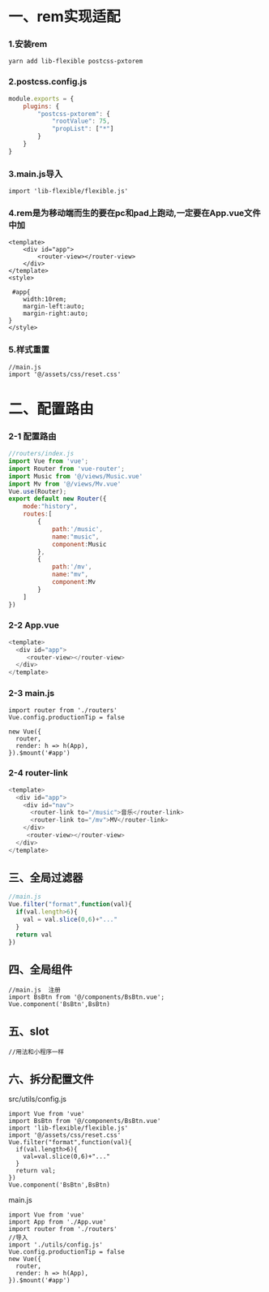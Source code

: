 # 一、rem实现适配

### 1.安装rem

```
yarn add lib-flexible postcss-pxtorem
```

### 2.postcss.config.js

```js
module.exports = {
    plugins: {
        "postcss-pxtorem": {
            "rootValue": 75,
            "propList": ["*"]
        }
    }
}
```

### 3.main.js导入

```
import 'lib-flexible/flexible.js'
```

### 4.rem是为移动端而生的要在pc和pad上跑动,一定要在App.vue文件中加

```JS
<template>
    <div id="app">
        <router-view></router-view>
    </div>
</template>
<style>

 #app{
    width:10rem;
    margin-left:auto;
    margin-right:auto;
}
</style>
```

###  5.样式重置

```
//main.js
import '@/assets/css/reset.css'
```

# 二、配置路由

### 2-1 配置路由

```js
//routers/index.js
import Vue from 'vue';
import Router from 'vue-router';
import Music from '@/views/Music.vue'
import Mv from '@/views/Mv.vue'
Vue.use(Router);
export default new Router({
    mode:"history",
    routes:[
        {
            path:'/music',
            name:"music",
            component:Music
        },
        {
            path:'/mv',
            name:"mv",
            component:Mv
        }
    ]
})
```

### 2-2  App.vue

```js
<template>
  <div id="app">
     <router-view></router-view>
  </div>
</template>
```

### 2-3 main.js

```
import router from './routers'
Vue.config.productionTip = false

new Vue({
  router,
  render: h => h(App),
}).$mount('#app')

```

### 2-4 router-link

```js
<template>
  <div id="app">
    <div id="nav"> 
      <router-link to="/music">音乐</router-link>
      <router-link to="/mv">MV</router-link>
    </div>
     <router-view></router-view>
  </div>
</template>
```

## 三、全局过滤器

```js
//main.js
Vue.filter("format",function(val){
  if(val.length>6){
    val = val.slice(0,6)+"..."
  }
  return val
})
```

## 四、全局组件

```
//main.js  注册
import BsBtn from '@/components/BsBtn.vue';
Vue.component('BsBtn',BsBtn)
```

## 五、slot

```
//用法和小程序一样
```

## 六、拆分配置文件

src/utils/config.js

```
import Vue from 'vue'
import BsBtn from '@/components/BsBtn.vue'
import 'lib-flexible/flexible.js'
import '@/assets/css/reset.css'
Vue.filter("format",function(val){
  if(val.length>6){
    val=val.slice(0,6)+"..."
  }
  return val;
})
Vue.component('BsBtn',BsBtn)
```

main.js

```
import Vue from 'vue'
import App from './App.vue'
import router from './routers'
//导入
import './utils/config.js'
Vue.config.productionTip = false
new Vue({
  router,
  render: h => h(App),
}).$mount('#app')
```

